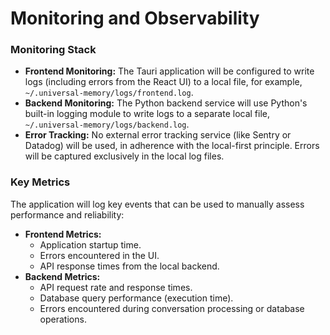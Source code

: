 # Monitoring and Observability

### Monitoring Stack
* **Frontend Monitoring:** The Tauri application will be configured to write logs (including errors from the React UI) to a local file, for example, `~/.universal-memory/logs/frontend.log`.
* **Backend Monitoring:** The Python backend service will use Python's built-in logging module to write logs to a separate local file, `~/.universal-memory/logs/backend.log`.
* **Error Tracking:** No external error tracking service (like Sentry or Datadog) will be used, in adherence with the local-first principle. Errors will be captured exclusively in the local log files.

### Key Metrics
The application will log key events that can be used to manually assess performance and reliability:
* **Frontend Metrics:**
    * Application startup time.
    * Errors encountered in the UI.
    * API response times from the local backend.
* **Backend Metrics:**
    * API request rate and response times.
    * Database query performance (execution time).
    * Errors encountered during conversation processing or database operations.